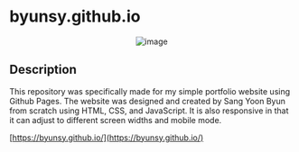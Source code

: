 # byunsy.github.io

<p align="center">
  <img src="https://github.com/byunsy/byunsy.github.io/tree/main/img/portfolio.gif" alt="image"/>
</p>

## Description

This repository was specifically made for my simple portfolio website using Github Pages. The website was designed and created by Sang Yoon Byun from scratch using HTML, CSS, and JavaScript. It is also responsive in that it can adjust to different screen widths and mobile mode.

[https://byunsy.github.io/](https://byunsy.github.io/)
